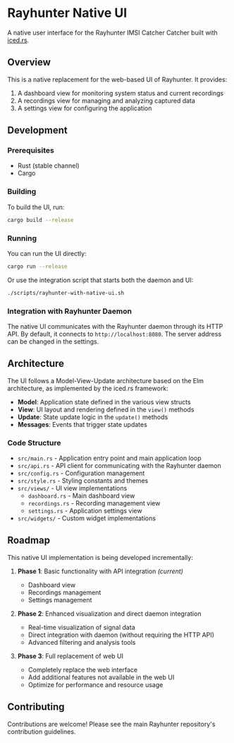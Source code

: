 # Rayhunter Native UI

A native user interface for the Rayhunter IMSI Catcher Catcher built with [iced.rs](https://iced.rs/).

## Overview

This is a native replacement for the web-based UI of Rayhunter. It provides:

1. A dashboard view for monitoring system status and current recordings
2. A recordings view for managing and analyzing captured data
3. A settings view for configuring the application

## Development

### Prerequisites

- Rust (stable channel)
- Cargo

### Building

To build the UI, run:

```bash
cargo build --release
```

### Running

You can run the UI directly:

```bash
cargo run --release
```

Or use the integration script that starts both the daemon and UI:

```bash
./scripts/rayhunter-with-native-ui.sh
```

### Integration with Rayhunter Daemon

The native UI communicates with the Rayhunter daemon through its HTTP API. By default, it connects to `http://localhost:8080`. The server address can be changed in the settings.

## Architecture

The UI follows a Model-View-Update architecture based on the Elm architecture, as implemented by the iced.rs framework:

- **Model**: Application state defined in the various view structs
- **View**: UI layout and rendering defined in the `view()` methods
- **Update**: State update logic in the `update()` methods
- **Messages**: Events that trigger state updates

### Code Structure

- `src/main.rs` - Application entry point and main application loop
- `src/api.rs` - API client for communicating with the Rayhunter daemon
- `src/config.rs` - Configuration management
- `src/style.rs` - Styling constants and themes
- `src/views/` - UI view implementations
  - `dashboard.rs` - Main dashboard view
  - `recordings.rs` - Recording management view
  - `settings.rs` - Application settings view
- `src/widgets/` - Custom widget implementations

## Roadmap

This native UI implementation is being developed incrementally:

1. **Phase 1**: Basic functionality with API integration *(current)*
   - Dashboard view
   - Recordings management
   - Settings management
   
2. **Phase 2**: Enhanced visualization and direct daemon integration
   - Real-time visualization of signal data
   - Direct integration with daemon (without requiring the HTTP API)
   - Advanced filtering and analysis tools
   
3. **Phase 3**: Full replacement of web UI
   - Completely replace the web interface
   - Add additional features not available in the web UI
   - Optimize for performance and resource usage

## Contributing

Contributions are welcome! Please see the main Rayhunter repository's contribution guidelines.